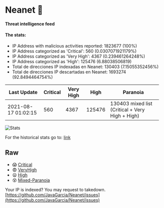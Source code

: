 # Neanet :hocho:
#### Threat intelligence feed
#### The stats:

- IP Address with malicious activities reported: 1823677 (100%)
- IP Address categorized as 'Critical':  560 (0.0307071921179%)
- IP Address categorized as 'Very High':  4367 (0.239461264248%)
- IP Address categorized as 'High':  125476 (6.88038506819)
- Total de direcciones IP indexadas en Neanet:  130403 (7.15055352456%)
- Total de direcciones IP descartadas en Neanet:  1693274 (92.8494464754%)

| Last Update | Critical | Very High | High | Paranoia |
| --- | --- | --- | --- | --- |
| 2021-08-17 01:02:15 | 560 | 4367 | 125476 | 130403 mixed list (Critical + Very High + High)|

![Stats](https://docs.google.com/spreadsheets/d/e/2PACX-1vSnaNMIXVabIpDJjufMlzH7poXnshF3mgd8Is1g9ytUEzVsP5my4Trn8f-xkoLLQ38xpL3HtmUexLo6/pubchart?oid=501124687&format=image)

For the historical stats go to: [link](/stats.csv)
## Raw
- :scream: [Critical](https://raw.githubusercontent.com/JavaGarcia/Neanet/master/blacklists/neanet_critical.txt)
- :fearful: [VeryHigh](https://raw.githubusercontent.com/JavaGarcia/Neanet/master/blacklists/neanet_veryHigh.txtt)
- :frowning: [High](https://raw.githubusercontent.com/JavaGarcia/Neanet/master/blacklists/neanet_high.txt)
- :dizzy_face: [Mixed-Paranoia](https://raw.githubusercontent.com/JavaGarcia/Neanet/master/blacklists/neanet_all.txt)


Your IP is indexed? You may request to takedown. [https://github.com/JavaGarcia/Neanet/issues](https://github.com/JavaGarcia/Neanet/issues)












































































































































































































































































































































































































































































































































































































































































































































































































































































































































































































































































































































































































































































































































































































































































































































































































































































































































































































































































































































































































































































































































































































































































































































































































































































































































































































































































































































































































































































































































































































































































































































































































































































































































































































































































































































































































































































































































































































































































































































































































































































































































































































































































































































































































































































































































































































































































































































































































































































































































































































































































































































































































































































































































































































































































































































































































































































































































































































































































































































































































































































































































































































































































































































































































































































































































































































































































































































































































































































































































































































































































































































































































































































































































































































































































































































































































































































































































































































































































































































































































































































































































































































































































































































































































